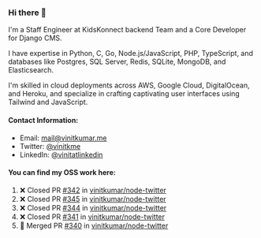 ### Hi there 👋

I'm a Staff Engineer at KidsKonnect backend Team and a Core Developer for Django CMS.

I have expertise in Python, C, Go, Node.js/JavaScript, 
PHP, TypeScript, and databases like Postgres, SQL Server, Redis, 
SQLite, MongoDB, and Elasticsearch. 

I'm skilled in cloud deployments across AWS, Google Cloud, 
DigitalOcean, and Heroku, and specialize in crafting captivating 
user interfaces using Tailwind and JavaScript. 

#### Contact Information:

- Email: <a href="mailto:mail@vinitkumar.me">mail@vinitkumar.me</a>
- Twitter: [@vinitkme](https://twitter.com/vinitkme)
- LinkedIn: [@vinitatlinkedin](https://www.linkedin.com/in/vinitatlinkedin/)  

#### You can find my OSS work here:

<!--START_SECTION:activity-->
1. ❌ Closed PR [#342](https://github.com/vinitkumar/node-twitter/pull/342) in [vinitkumar/node-twitter](https://github.com/vinitkumar/node-twitter)
2. ❌ Closed PR [#345](https://github.com/vinitkumar/node-twitter/pull/345) in [vinitkumar/node-twitter](https://github.com/vinitkumar/node-twitter)
3. ❌ Closed PR [#344](https://github.com/vinitkumar/node-twitter/pull/344) in [vinitkumar/node-twitter](https://github.com/vinitkumar/node-twitter)
4. ❌ Closed PR [#341](https://github.com/vinitkumar/node-twitter/pull/341) in [vinitkumar/node-twitter](https://github.com/vinitkumar/node-twitter)
5. 🎉 Merged PR [#340](https://github.com/vinitkumar/node-twitter/pull/340) in [vinitkumar/node-twitter](https://github.com/vinitkumar/node-twitter)
<!--END_SECTION:activity-->
